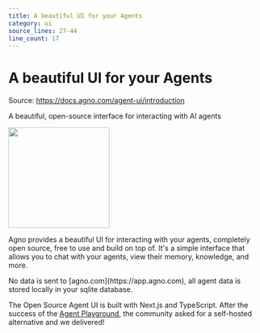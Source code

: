 ```yaml
---
title: A beautiful UI for your Agents
category: ui
source_lines: 27-44
line_count: 17
---
```


# A beautiful UI for your Agents
Source: https://docs.agno.com/agent-ui/introduction

A beautiful, open-source interface for interacting with AI agents

<Frame>
  <img height="200" src="https://mintlify.s3.us-west-1.amazonaws.com/agno/images/agent-ui.png" style={{ borderRadius: '8px' }} />
</Frame>

Agno provides a beautiful UI for interacting with your agents, completely open source, free to use and build on top of. It's a simple interface that allows you to chat with your agents, view their memory, knowledge, and more.

<Note>
  No data is sent to [agno.com](https://app.agno.com), all agent data is stored locally in your sqlite database.
</Note>

The Open Source Agent UI is built with Next.js and TypeScript. After the success of the [Agent Playground](/introduction/playground), the community asked for a self-hosted alternative and we delivered!

